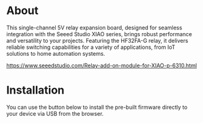 # About

This single-channel 5V relay expansion board, designed for seamless integration with the Seeed Studio XIAO series, brings robust performance and versatility to your projects. Featuring the HF32FA-G relay, it delivers reliable switching capabilities for a variety of applications, from IoT solutions to home automation systems.

https://www.seeedstudio.com/Relay-add-on-module-for-XIAO-p-6310.html

# Installation

You can use the button below to install the pre-built firmware directly to your device via USB from the browser.

<esp-web-install-button manifest="firmware/project-template.manifest.json"></esp-web-install-button>

<script type="module" src="https://unpkg.com/esp-web-tools@10/dist/web/install-button.js?module"></script>
